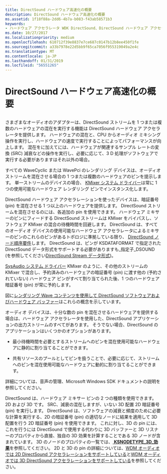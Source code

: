 ```yaml
---
title: DirectSound ハードウェア高速化の概要
description: DirectSound ハードウェア高速化の概要
ms.assetid: 1f18f88a-2dd6-4b7a-b083-f43ab58571b3
keywords:
- ハードウェア アクセラレータ WDK DirectSound、DirectSound ハードウェア アクセラレータについて
ms.date: 10/27/2017
ms.localizationpriority: medium
ms.openlocfilehash: 610712f39e8837e7ce687c0147b12b8ee450f1fe
ms.sourcegitcommit: a33b7978e22d5bb9f65ca7056f955319049a2e4c
ms.translationtype: MT
ms.contentlocale: ja-JP
ms.lasthandoff: 01/31/2019
ms.locfileid: "56551265"
---
```

# <a name="overview-of-directsound-hardware-acceleration"></a>DirectSound ハードウェア高速化の概要


## <span id="overview_of_directsound_hardware_acceleration"></span><span id="OVERVIEW_OF_DIRECTSOUND_HARDWARE_ACCELERATION"></span>


さまざまなオーディオのアダプターは、DirectSound ストリームを 1 つまたは複数のハードウェアの混在を実行する機能は DirectSound ハードウェア アクセラレータを提供します。 ハードウェアの混在と、CPU からオーディオ ミキシング操作を実行し、ハードウェアの速度で実行することによってパフォーマンスが向上します。 混在をに加えてには、ハードウェアが関連するサンプル レートの変換 (SRC) 減衰などの操作を実行し、必要に応じて、3 D 処理がソフトウェアで実行する必要がありますはそれ以外の場合。

すべての WaveCyclic または WavePci のレンダリング デバイスは、オーディオ ストリームを混在させる場合の 1 つまたは複数のハードウェアのピンを提示します。 単一ストリームのデバイスの場合、 [KMixer システム ドライバー](kernel-mode-wdm-audio-components.md#kmixer_system_driver)は常に 1 つの使用可能なハードウェア レンダリング ピンでインスタンス化します。

DirectSound ハードウェア アクセラレーションを使ったデバイスは、暗証番号 (pin) を混在させる 1 つ以上のハードウェアを提供します。 DirectSound ストリームを混在させるのには、各追加の pin を使用できます。 ハードウェア ミキサーのピンにフィードする DirectSound ストリームは KMixer をバイパスし、ソフトウェア KMixer の混合の待機時間を回避します。 DirectSound は、すべてのオーディオ デバイスの使用可能なハードウェア アクセラレータによるミキサーのピンのこれらのピンがあるトポロジに準拠している限り、 [DirectSound ノード順序要件](directsound-node-ordering-requirements.md)します。 DirectSound は、ピンが KSDATAFORMAT で指定された DirectSound データ形式をサポートする必要がありますも\_指定子\_DSOUND (を参照してください[DirectSound Stream データ形式](directsound-stream-data-format.md))。

[SysAudio システム ドライバー](kernel-mode-wdm-audio-components.md#sysaudio_system_driver) KMixer のように、その他のストリームの KMixer で混合し、予約済みのハードウェアの暗証番号 (pin) に渡す他の (予約されていない) ハードウェア ピンがすべて割り当てられた後、1 つのハードウェア暗証番号 (pin) が常に予約します。

図に[レンダリング Wave コンテンツを使用して DirectSound ソフトウェアおよびハードウェア バッファー](rendering-wave-content-using-directsound-software-and-hardware-buffers.md)はこれらの概念を示しています。

オーディオ デバイスは、十分な数の pin を混在させるハードウェアを提供する場合は、ハードウェア アクセラレータを使用した、DirectSound アプリケーションの出力ストリームのすべてがあります。 そうでない場合、DirectSound のアプリケーションはいくつかのオプションがあります。

-   最小待機時間を必要とするストリームへのピンを混在使用可能なハードウェアに静的に割り当てることができます。

-   共有リソースのプールとしてピンを扱うことで、必要に応じて、ストリームへのピンを混在使用可能なハードウェアに動的に割り当てることができます。

詳細については、音声の管理、Microsoft Windows SDK ドキュメントの説明を参照してください。

DirectSound は、ハードウェア ミキサー ピンの 2 つの種類を使用できます。2D および 3D です。 SRC、減衰の混在しますが、いない 3D 配置 2D 暗証番号 (pin) を実行します。 DirectSound は、ソフトウェアの減衰と頻度のために必要な計算を実行する、2D の暗証番号 (pin) の適切なノードに結果を適用して 3D 配置を行う 2D 暗証番号 (pin) を使用できます。 これに対し、3D の pin には、これを行うには DirectSound で使用する代わりに 3D バッファーと 3D リスナーのプロパティから直接、独自の 3D 効果を計算することである 3D ノードが含まれています。 3D のノードのプロパティの一覧では、[ **KSNODETYPE\_3D\_効果**](https://msdn.microsoft.com/library/windows/hardware/ff537148)を参照してください。 2D と 3D の pin の詳細については、[WDM オーディオでは 2D DirectSound アクセラレーションをサポートしている](supporting-2d-directsound-acceleration-in-wdm-audio.md)と[WDM オーディオでは 3D DirectSound アクセラレーションをサポートしている](supporting-3d-directsound-acceleration-in-wdm-audio.md)を参照してください。

 




